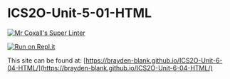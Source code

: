 # ICS2O-Unit-5-01-HTML

[![Mr Coxall's Super Linter](https://github.com/Brayden-Blank/ICS2O-Unit-3-04-HTML/actions/workflows/main.yml/badge.svg)](https://github.com/Brayden-Blank/ICS2O-Unit-3-04-HTML/actions/workflows/main.yml)

[![Run on Repl.it](https://repl.it/badge/github/<Brayden-Blank>/<ICS2O-Unit-6-04-HTML>)](https://repl.it/github/<Brayden-Blank>/<ICS2O-Unit-6-04-HTML>)

This site can be found at: [https://brayden-blank.github.io/ICS2O-Unit-6-04-HTML/](https://brayden-blank.github.io/ICS2O-Unit-6-04-HTML/)
